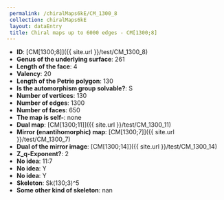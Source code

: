 ```yaml
--- 
 permalink: /chiralMaps6kE/CM_1300_8 
 collection: chiralMaps6kE
 layout: dataEntry
 title: Chiral maps up to 6000 edges - CM[1300;8]
---
```


- **ID**: [CM[1300;8]]({{ site.url }}/test/CM_1300_8)
- **Genus of the underlying surface**: 261
- **Length of the face**: 4
- **Valency**: 20
- **Length of the Petrie polygon**: 130
- **Is the automorphism group solvable?**: S
- **Number of vertices**: 130
- **Number of edges**: 1300
- **Number of faces**: 650
- **The map is self-**: none
- **Dual map**: [CM[1300;11]]({{ site.url }}/test/CM_1300_11)
- **Mirror (enantihomorphic) map**: [CM[1300;7]]({{ site.url }}/test/CM_1300_7)
- **Dual of the mirror image**: [CM[1300;14]]({{ site.url }}/test/CM_1300_14)
- **Z_q-Exponent?**: 2
- **No idea**:  11:7
- **No idea**: Y
- **No idea**: Y
- **Skeleton**: Sk(130;3)^5
- **Some other kind of skeleton**: nan
